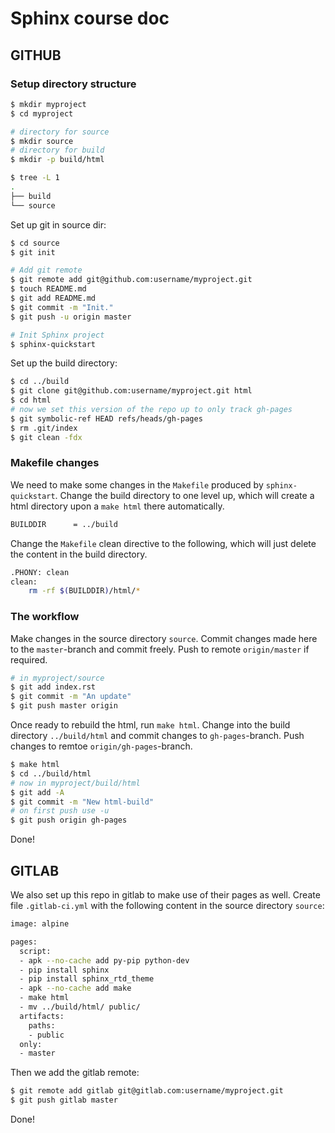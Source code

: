 Sphinx course doc
===========

## GITHUB

### Setup directory structure

```bash
$ mkdir myproject
$ cd myproject

# directory for source
$ mkdir source
# directory for build
$ mkdir -p build/html

$ tree -L 1
.
├── build
└── source
```

Set up git in source dir:

```bash
$ cd source
$ git init

# Add git remote
$ git remote add git@github.com:username/myproject.git
$ touch README.md
$ git add README.md
$ git commit -m "Init."
$ git push -u origin master

# Init Sphinx project
$ sphinx-quickstart
```

Set up the build directory:

```bash
$ cd ../build
$ git clone git@github.com:username/myproject.git html
$ cd html
# now we set this version of the repo up to only track gh-pages
$ git symbolic-ref HEAD refs/heads/gh-pages
$ rm .git/index
$ git clean -fdx
```

### Makefile changes

We need to make some changes in the `Makefile` produced by `sphinx-quickstart`.
Change the build directory to one level up, which will create a html directory
upon a `make html` there automatically.

```bash
BUILDDIR      = ../build
```

Change the `Makefile` clean directive to the following, which will just delete
the content in the build directory.

```bash
.PHONY: clean
clean:
    rm -rf $(BUILDDIR)/html/*
```

### The workflow

Make changes in the source directory `source`. Commit changes made here to the
`master`-branch and commit freely. Push to remote `origin/master` if required.

```bash
# in myproject/source
$ git add index.rst
$ git commit -m "An update"
$ git push master origin
```

Once ready to rebuild the html, run `make html`. Change into the build directory
`../build/html` and commit changes to `gh-pages`-branch. Push changes to remtoe `origin/gh-pages`-branch.

```bash
$ make html
$ cd ../build/html
# now in myproject/build/html
$ git add -A
$ git commit -m "New html-build"
# on first push use -u
$ git push origin gh-pages 
```

Done!

## GITLAB

We also set up this repo in gitlab to make use of their pages as well. Create file `.gitlab-ci.yml` with the following content in the source directory `source`:

```bash
image: alpine

pages:
  script:
  - apk --no-cache add py-pip python-dev
  - pip install sphinx
  - pip install sphinx_rtd_theme
  - apk --no-cache add make
  - make html
  - mv ../build/html/ public/
  artifacts:
    paths:
    - public
  only:
  - master
```

Then we add the gitlab remote:

```bash
$ git remote add gitlab git@gitlab.com:username/myproject.git
$ git push gitlab master
```

Done!


